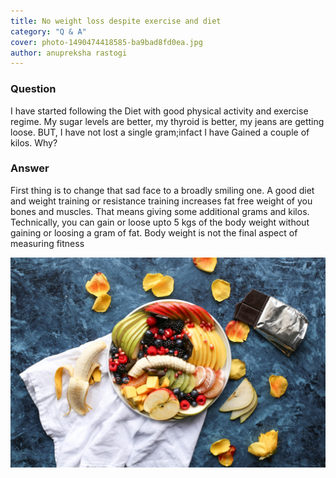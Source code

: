 ```yaml
---
title: No weight loss despite exercise and diet
category: "Q & A"
cover: photo-1490474418585-ba9bad8fd0ea.jpg
author: anupreksha rastogi
---
```


### Question

I have started following the Diet with good physical activity and exercise regime. My sugar levels are better, my thyroid is better, my jeans are getting loose. BUT, I have not lost a single gram;infact I have Gained a couple of kilos. Why?

### Answer

First thing is to change that sad face to a broadly smiling one.
A good diet and weight training or resistance training increases fat free weight of you bones and muscles. That means giving some additional grams and kilos.
Technically, you can gain or loose upto 5 kgs of the body weight without gaining or loosing a gram of fat. Body weight is not the final aspect of measuring fitness

![unsplash.com](./photo-1490474418585-ba9bad8fd0ea.jpg)
